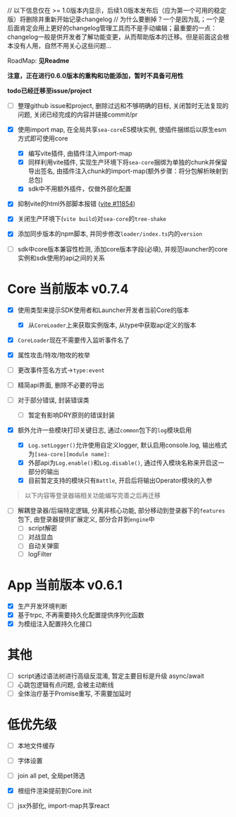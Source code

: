 // 以下信息仅在 >= 1.0版本内显示，后续1.0版本发布后（应为第一个可用的稳定版）将删除并重新开始记录changelog
// 为什么要删掉？一个是因为乱；一个是后面肯定会用上更好的changelog管理工具而不是手动编辑；最重要的一点：changelog一般是供开发者了解功能变更，从而帮助版本的迁移。但是前面这会根本没有人用，自然不用关心这些问题...

RoadMap: **见Readme**

**注意，正在进行0.6.0版本的重构和功能添加，暂时不具备可用性**

**todo已经迁移至issue/project**

- [ ] 整理github issue和project, 删除过远和不够明确的目标, 关闭暂时无法复现的问题, 关闭已经完成的内容并链接commit/pr

- [x] 使用import map, 在全局共享`sea-core`ES模块实例, 使插件捆绑后以原生esm方式即可使用core
  - [x] 编写vite插件, 由插件注入import-map
  - [x] 同样利用vite插件, 实现生产环境下将`sea-core`捆绑为单独的chunk并保留导出签名, 由插件注入chunk的import-map(额外步骤：将分包解析映射到总包)
  - [x] sdk中不用额外插件，仅做外部化配置
- [x] 抑制vite的html外部脚本报错 ([vite #11854](https://github.com/vitejs/vite/pull/11854))
- [x] 关闭生产环境下(`vite build`)对`sea-core`的`tree-shake`
- [x] 添加同步版本的npm脚本, 并同步修改`loader/index.ts`内的`version`

- [ ] sdk中core版本兼容性检测, 添加core版本字段(必填), 并规范launcher的core实例和sdk使用的api之间的关系

# Core 当前版本 v0.7.4

- [x] 使用类型来提示SDK使用者和Launcher开发者当前Core的版本
  - [x] 从`CoreLoader`上来获取实例版本, 从type中获取api定义的版本
- [x] `CoreLoader`现在不需要传入监听事件名了
- [x] 属性攻击/特攻/物攻的枚举

- [ ] 更改事件签名方式->`type:event`
- [ ] 精简api界面, 删除不必要的导出
- [ ] 对于部分错误, 封装错误类
  - [ ] 暂定有影响DRY原则的错误封装

- [x] 额外允许一些模块打印关键日志, 通过`common`包下的`log`模块启用
  - [x] `Log.setLogger()`允许使用自定义logger, 默认启用console.log, 输出格式为`[sea-core][module name]:`
  - [x] 外部api为`Log.enable()`和`Log.disable()`, 通过传入模块名称来开启这一部分的输出
  - [x] 目前暂定支持的模块只有`Battle`, 开启后将输出Operator模块的入参

> 以下内容等登录器端相关功能编写完善之后再迁移
 
- [ ] 解耦登录器/后端特定逻辑, 分离非核心功能, 部分移动到登录器下的`features`包下, 由登录器提供扩展定义, 部分合并到`engine`中
  - [ ] script解密
  - [ ] 对战显血
  - [ ] 自动关弹窗
  - [ ] logFilter

# App 当前版本 v0.6.1

- [x] 生产开发环境判断
- [x] 基于trpc, 不再需要持久化配置提供序列化函数
- [x] 为模组注入配置持久化接口

# 其他

- [ ] script通过语法树进行高级反混淆, 暂定主要目标是升级 async/await
- [ ] 心跳包逻辑有点问题, 会被主动断线
- [ ] 全体治疗基于Promise重写, 不需要加延时

# 低优先级

- [ ] 本地文件缓存
- [ ] 字体设置
- [ ] join all pet, 全局pet筛选
- [x] 根组件渲染提前到Core.init
- [ ] jsx外部化, import-map共享react

